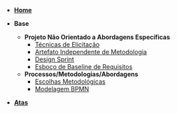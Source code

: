 - [**Home**](README.md)

- **Base**
  - **Projeto Não Orientado a Abordagens Específicas**
    - [Técnicas de Elicitação](pages/fase_01/tecnicas_elicitacao.md)
    - [Artefato Independente de Metodologia](pages/fase_01/artefato_Independente_metodologia.md)
    - [Design Sprint](pages/fase_01/design_sprint.md)
    - [Esboço de Baseline de Requisitos](pages/fase_01/baseline_requisitos.md)
  - **Processos/Metodologias/Abordagens**
    - [Escolhas Metodológicas](pages/fase_01/escolhas_metodologicas.md)
    - [Modelagem BPMN](pages/fase_01/modelagem_bpmn.md)
- [**Atas**](_indiceReuniao.md)
   
    